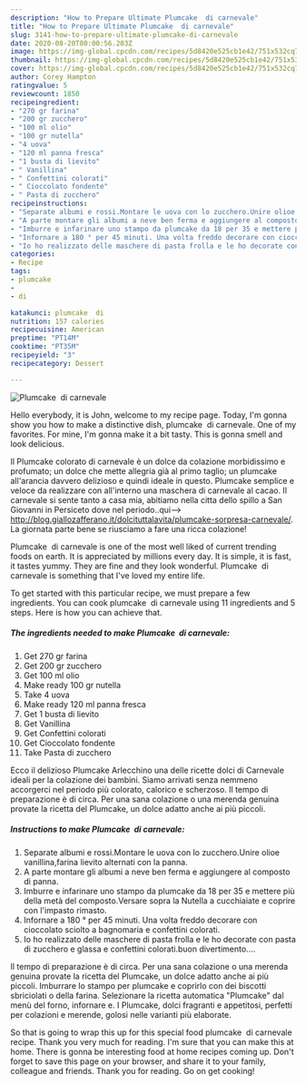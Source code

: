 ```yaml
---
description: "How to Prepare Ultimate Plumcake  di carnevale"
title: "How to Prepare Ultimate Plumcake  di carnevale"
slug: 3141-how-to-prepare-ultimate-plumcake-di-carnevale
date: 2020-08-20T00:00:56.203Z
image: https://img-global.cpcdn.com/recipes/5d8420e525cb1e42/751x532cq70/plumcake-di-carnevale-recipe-main-photo.jpg
thumbnail: https://img-global.cpcdn.com/recipes/5d8420e525cb1e42/751x532cq70/plumcake-di-carnevale-recipe-main-photo.jpg
cover: https://img-global.cpcdn.com/recipes/5d8420e525cb1e42/751x532cq70/plumcake-di-carnevale-recipe-main-photo.jpg
author: Corey Hampton
ratingvalue: 5
reviewcount: 1850
recipeingredient:
- "270 gr farina"
- "200 gr zucchero"
- "100 ml olio"
- "100 gr nutella"
- "4 uova"
- "120 ml panna fresca"
- "1 busta di lievito"
- " Vanillina"
- " Confettini colorati"
- " Cioccolato fondente"
- " Pasta di zucchero"
recipeinstructions:
- "Separate albumi e rossi.Montare le uova con lo zucchero.Unire olioe vanillina,farina lievito alternati con la panna."
- "A parte montare gli albumi a neve ben ferma e aggiungere al composto di panna."
- "Imburre e infarinare uno stampo da plumcake da 18 per 35 e mettere più della metà del composto.Versare sopra la Nutella a cucchiaiate e coprire con l&#39;impasto rimasto."
- "Infornare a 180 ° per 45 minuti. Una volta freddo decorare con cioccolato sciolto a bagnomaria e confettini colorati."
- "Io ho realizzato delle maschere di pasta frolla e le ho decorate con pasta di zucchero e glassa e confettini colorati.buon divertimento...."
categories:
- Recipe
tags:
- plumcake
- 
- di

katakunci: plumcake  di 
nutrition: 157 calories
recipecuisine: American
preptime: "PT14M"
cooktime: "PT35M"
recipeyield: "3"
recipecategory: Dessert

---
```



![Plumcake  di carnevale](https://img-global.cpcdn.com/recipes/5d8420e525cb1e42/751x532cq70/plumcake-di-carnevale-recipe-main-photo.jpg)

Hello everybody, it is John, welcome to my recipe page. Today, I'm gonna show you how to make a distinctive dish, plumcake  di carnevale. One of my favorites. For mine, I'm gonna make it a bit tasty. This is gonna smell and look delicious.

Il Plumcake colorato di carnevale è un dolce da colazione morbidissimo e profumato; un dolce che mette allegria già al primo taglio; un plumcake all&#39;arancia davvero delizioso e quindi ideale in questo. Plumcake semplice e veloce da realizzare con all&#39;interno una maschera di carnevale al cacao. Il carnevale si sente tanto a casa mia, abitiamo nella citta dello spillo a San Giovanni in Persiceto dove nel periodo..qui--&gt; http://blog.giallozafferano.it/dolcituttalavita/plumcake-sorpresa-carnevale/. La giornata parte bene se riusciamo a fare una ricca colazione!

Plumcake  di carnevale is one of the most well liked of current trending foods on earth. It is appreciated by millions every day. It is simple, it is fast, it tastes yummy. They are fine and they look wonderful. Plumcake  di carnevale is something that I've loved my entire life.


To get started with this particular recipe, we must prepare a few ingredients. You can cook plumcake  di carnevale using 11 ingredients and 5 steps. Here is how you can achieve that.

<!--inarticleads1-->

##### The ingredients needed to make Plumcake  di carnevale:

1. Get 270 gr farina
1. Get 200 gr zucchero
1. Get 100 ml olio
1. Make ready 100 gr nutella
1. Take 4 uova
1. Make ready 120 ml panna fresca
1. Get 1 busta di lievito
1. Get  Vanillina
1. Get  Confettini colorati
1. Get  Cioccolato fondente
1. Take  Pasta di zucchero


Ecco il delizioso Plumcake Arlecchino una delle ricette dolci di Carnevale ideali per la colazione dei bambini. Siamo arrivati senza nemmeno accorgerci nel periodo più colorato, calorico e scherzoso. Il tempo di preparazione è di circa. Per una sana colazione o una merenda genuina provate la ricetta del Plumcake, un dolce adatto anche ai più piccoli. 

<!--inarticleads2-->

##### Instructions to make Plumcake  di carnevale:

1. Separate albumi e rossi.Montare le uova con lo zucchero.Unire olioe vanillina,farina lievito alternati con la panna.
1. A parte montare gli albumi a neve ben ferma e aggiungere al composto di panna.
1. Imburre e infarinare uno stampo da plumcake da 18 per 35 e mettere più della metà del composto.Versare sopra la Nutella a cucchiaiate e coprire con l&#39;impasto rimasto.
1. Infornare a 180 ° per 45 minuti. Una volta freddo decorare con cioccolato sciolto a bagnomaria e confettini colorati.
1. Io ho realizzato delle maschere di pasta frolla e le ho decorate con pasta di zucchero e glassa e confettini colorati.buon divertimento....


Il tempo di preparazione è di circa. Per una sana colazione o una merenda genuina provate la ricetta del Plumcake, un dolce adatto anche ai più piccoli. Imburrare lo stampo per plumcake e coprirlo con dei biscotti sbriciolati o della farina. Selezionare la ricetta automatica &#34;Plumcake&#34; dal menù del forno, infornare e. I Plumcake, dolci fragranti e appetitosi, perfetti per colazioni e merende, golosi nelle varianti più elaborate. 

So that is going to wrap this up for this special food plumcake  di carnevale recipe. Thank you very much for reading. I'm sure that you can make this at home. There is gonna be interesting food at home recipes coming up. Don't forget to save this page on your browser, and share it to your family, colleague and friends. Thank you for reading. Go on get cooking!
